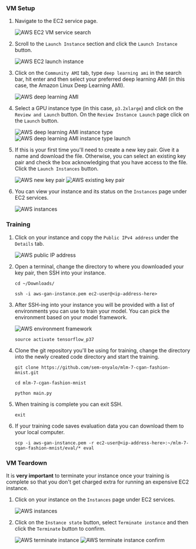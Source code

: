 
### VM Setup

1. Navigate to the EC2 service page.

    ![AWS EC2 VM service search](imgs/aws-ec2.png)

2. Scroll to the `Launch Instance` section and click the `Launch Instance` button.

    ![AWS EC2 launch instance](imgs/aws-launch-instance.png)

3. Click on the `Community AMI` tab, type `deep learning ami` in the search bar, hit enter and then select your preferred deep learning AMI (in this case, the Amazon Linux Deep Learning AMI).

    ![AWS deep learning AMI](imgs/aws-deep-learning-ami.png)

4. Select a GPU instance type (in this case, `p3.2xlarge`) and click on the `Review and Launch` button. On the `Review Instance Launch` page click on the `Launch` button.

    ![AWS deep learning AMI instance type](imgs/aws-instance-type.png)
![AWS deep learning AMI instance type launch](imgs/aws-instance-type-launch.png)

5. If this is your first time you'll need to create a new key pair. Give it a name and download the file. Otherwise, you can select an existing key pair and check the box acknowledging that you have access to the file. Click the `Launch Instances` button.

    ![AWS new key pair](imgs/aws-key-pair-new.png)
    ![AWS existing key pair](imgs/aws-key-pair-existing.png)

6. You can view your instance and its status on the `Instances` page under EC2 services.

    ![AWS instances](imgs/aws-instances.png)

### Training

1. Click on your instance and copy the `Public IPv4 address` under the `Details` tab.

    ![AWS public IP address](imgs/aws-instance-ip-address.png)

2. Open a terminal, change the directory to where you downloaded your key pair, then SSH into your instance.

    ```
    cd ~/Downloads/

    ssh -i aws-gan-instance.pem ec2-user@<ip-address-here>
    ```

3. After SSH-ing into your instance you will be provided with a list of environments you can use to train your model. You can pick the environment based on your model framework.

   ![AWS environment framework](imgs/aws-instance-ssh.png)

    ```
    source activate tensorflow_p37
    ```

4. Clone the git repository you'll be using for training, change the directory into the newly created code directory and start the training.

    ```
    git clone https://github.com/sem-onyalo/mlm-7-cgan-fashion-mnist.git

    cd mlm-7-cgan-fashion-mnist

    python main.py
    ```

5. When training is complete you can exit SSH.

    ```
    exit
    ```

6. If your training code saves evaluation data you can download them to your local computer.

   ```
   scp -i aws-gan-instance.pem -r ec2-user@<ip-address-here>:~/mlm-7-cgan-fashion-mnist/eval/* eval
   ```

### VM Teardown

It is **very important** to terminate your instance once your training is complete so that you don't get charged extra for running an expensive EC2 instance.

1. Click on your instance on the `Instances` page under EC2 services.

    ![AWS instances](imgs/aws-instances.png)

2. Click on the `Instance state` button, select `Terminate instance` and then click the `Terminate` button to confirm.

    ![AWS terminate instance](imgs/aws-terminate-instance.png)
    ![AWS terminate instance confirm](imgs/aws-terminate-instance-confirm.png)
